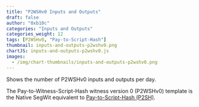 ```yaml
---
title: "P2WSHv0 Inputs and Outputs"
draft: false
author: "0xb10c"
categories: "Inputs and Outputs"
categories_weight: 12
tags: [P2WSHv0, "Pay-to-Script-Hash"]
thumbnail: inputs-and-outputs-p2wshv0.png
chartJS: inputs-and-outputs-p2wshv0.js
images:
  - /img/chart-thumbnails/inputs-and-outputs-p2wshv0.png
---
```


Shows the number of P2WSHv0 inputs and outputs per day.
<!--more-->

The Pay-to-Witness-Script-Hash witness version 0 (P2WSHv0) template is the Native SegWit equivalent to [Pay-to-Script-Hash (P2SH)](/charts/inputs-and-outputs-p2sh/).
